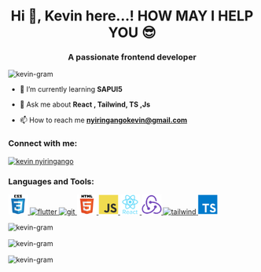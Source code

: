 <h1 align="center">Hi 👋, Kevin here...! HOW MAY I HELP YOU 😎</h1>
<h3 align="center">A passionate frontend developer</h3>

<p align="left"> <img src="https://komarev.com/ghpvc/?username=kevin-gram&label=Profile%20views&color=0e75b6&style=flat" alt="kevin-gram" /> </p>

- 🌱 I’m currently learning **SAPUI5**
  
- 💬 Ask me about **React , Tailwind, TS ,Js**

- 📫 How to reach me **nyiringangokevin@gmail.com**

<h3 align="left">Connect with me:</h3>
<p align="left">
<a href="https://discord.gg/kevin nyiringango" target="blank"><img align="center" src="https://raw.githubusercontent.com/rahuldkjain/github-profile-readme-generator/master/src/images/icons/Social/discord.svg" alt="kevin nyiringango" height="30" width="40" /></a>
</p>

<h3 align="left">Languages and Tools:</h3>
<p align="left"> <a href="https://www.w3schools.com/css/" target="_blank" rel="noreferrer"> <img src="https://raw.githubusercontent.com/devicons/devicon/master/icons/css3/css3-original-wordmark.svg" alt="css3" width="40" height="40"/> </a> <a href="https://flutter.dev" target="_blank" rel="noreferrer"> <img src="https://www.vectorlogo.zone/logos/flutterio/flutterio-icon.svg" alt="flutter" width="40" height="40"/> </a> <a href="https://git-scm.com/" target="_blank" rel="noreferrer"> <img src="https://www.vectorlogo.zone/logos/git-scm/git-scm-icon.svg" alt="git" width="40" height="40"/> </a> <a href="https://www.w3.org/html/" target="_blank" rel="noreferrer"> <img src="https://raw.githubusercontent.com/devicons/devicon/master/icons/html5/html5-original-wordmark.svg" alt="html5" width="40" height="40"/> </a> <a href="https://developer.mozilla.org/en-US/docs/Web/JavaScript" target="_blank" rel="noreferrer"> <img src="https://raw.githubusercontent.com/devicons/devicon/master/icons/javascript/javascript-original.svg" alt="javascript" width="40" height="40"/> </a> <a href="https://reactjs.org/" target="_blank" rel="noreferrer"> <img src="https://raw.githubusercontent.com/devicons/devicon/master/icons/react/react-original-wordmark.svg" alt="react" width="40" height="40"/> </a> <a href="https://redux.js.org" target="_blank" rel="noreferrer"> <img src="https://raw.githubusercontent.com/devicons/devicon/master/icons/redux/redux-original.svg" alt="redux" width="40" height="40"/> </a> <a href="https://tailwindcss.com/" target="_blank" rel="noreferrer"> <img src="https://www.vectorlogo.zone/logos/tailwindcss/tailwindcss-icon.svg" alt="tailwind" width="40" height="40"/> </a> <a href="https://www.typescriptlang.org/" target="_blank" rel="noreferrer"> <img src="https://raw.githubusercontent.com/devicons/devicon/master/icons/typescript/typescript-original.svg" alt="typescript" width="40" height="40"/> </a> </p>

<p><img align="center" src="https://github-readme-stats.vercel.app/api/top-langs?username=kevin-gram&show_icons=true&locale=en&layout=compact" alt="kevin-gram" /></p>

<p><img align="center" src="https://github-readme-streak-stats.herokuapp.com/?user=kevin-gram&" alt="kevin-gram" /></p>
<p><img align="center" src="https://www.codewars.com/users/kevin-Nk/badges/micro" alt="kevin-gram" /></p>



